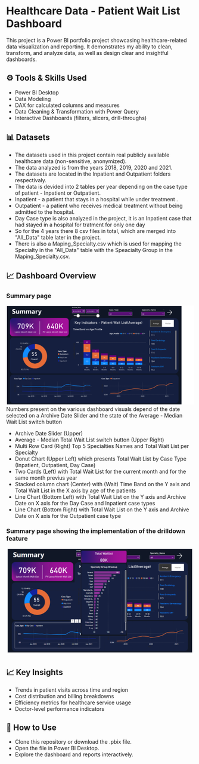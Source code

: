 # Healthcare Data - Patient Wait List Dashboard
This project is a Power BI portfolio project showcasing healthcare-related data visualization and reporting.
It demonstrates my ability to clean, transform, and analyze data, as well as design clear and insightful dashboards.

## ⚙️ Tools & Skills Used
- Power BI Desktop
- Data Modeling
- DAX for calculated columns and measures
- Data Cleaning & Transformation with Power Query
- Interactive Dashboards (filters, slicers, drill-throughs)

## 📊 Datasets
- The datasets used in this project contain real publicly available healthcare data (non-sensitive, anonymized).
- The data analyzed is from the years 2018, 2019, 2020 and 2021.
- The datasets are located in the Inpatient and Outpatient folders respectivaly.
- The data is devided into 2 tables per year depending on the case type of patient - Inpatient or Outpatient.
- Inpatient - a patient that stays in a hospital while under treatment .
- Outpatient - a patient who receives medical treatment without being admitted to the hospital.
- Day Case type is also analyzed in the project, it is an Inpatient case that had stayed in a hospital for tratment for only one day
- So for the 4 years there 8 csv files in total, which are merged into "All_Data" table later in the project.
- There is also a Maping_Specialty.csv which is used for mapping the Specialty in the "All_Data" table with the Speacialty Group in the Maping_Specialty.csv.

## 📈 Dashboard Overview

### Summary page
![Summary](Summary.png)
Numbers present on the various dashboard visuals depend of the date selected on a Archive Date Slider and the state of the Average - Median Wait List switch button
- Archive Date Slider (Upper)
- Average - Median Total Wait List switch button (Upper Right)
- Multi Row Card (Right) Top 5 Specialties Names and Total Wait List per Specialty 
- Donut Chart (Upper Left) which presents Total Wait List by Case Type (Inpatient, Outpatient, Day Case)
- Two Cards (Left) with Total Wait List for the current month and for the same month previus year 
- Stacked column chart (Center) with (Wait) Time Band on the Y axis and Total Wait List in the X axis by age of the patients
- Line Chart (Bottom Left) with Total Wait List on the Y axis and Archive Date on X axis for the Day Case and Inpatient case types
- Line Chart (Bottom Right) with Total Wait List on the Y axis and Archive Date on X axis for the Outpatient case type
 
### Summary page showing the implementation of the drilldown feature
![SummaryDrillDown](SummaryDrillDown.png)

## 📈 Key Insights
- Trends in patient visits across time and region
- Cost distribution and billing breakdowns
- Efficiency metrics for healthcare service usage
- Doctor-level performance indicators

## 🚀 How to Use
- Clone this repository or download the .pbix file.
- Open the file in Power BI Desktop.
- Explore the dashboard and reports interactively.
